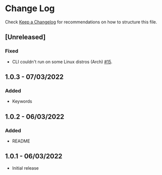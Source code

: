 # Change Log
Check [Keep a Changelog](http://keepachangelog.com/) for recommendations on how to structure this file.

## [Unreleased]
### Fixed
- CLI couldn't run on some Linux distros (Arch) [#15](https://github.com/metalbear-co/mirrord/issues/14]).
## 1.0.3 - 07/03/2022
### Added
- Keywords

## 1.0.2 - 06/03/2022
### Added
- README

## 1.0.1 - 06/03/2022
- Initial release
